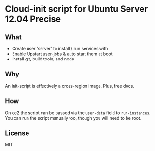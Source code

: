 # Cloud-init script for Ubuntu Server 12.04 Precise

## What
* Create user 'server' to install / run services with
* Enable Upstart user-jobs & auto start them at boot
* Install git, build tools, and node

## Why
An init-script is effectively a cross-region image. Plus, free docs.

## How
On ec2 the script can be passed via the `user-data` field to `run-instances`. You can run the script manually too, though you will need to be root.

## License
MIT